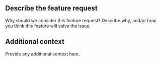 ## Describe the feature request
Why should we consider this feature request?  Describe why, and/or how you think this feature will solve the issue.

## Additional context
Provide any additional context here.
